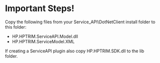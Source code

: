 # Important Steps!
Copy the following files from your Service_API\DotNetClient install folder to this folder:

 - HP.HPTRIM.ServiceAPI.Model.dll
 - HP.HPTRIM.ServiceModel.XML 


If creating a ServiceAPI plugin also copy HP.HPTRIM.SDK.dll to the lib folder.
 

